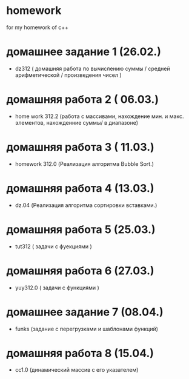 # homework
 for my homework of c++
# домашнее задание 1 (26.02.)
- dz312 ( домашняя работа по вычислению суммы / средней арифметической / произведения чисел )
# домашняя работа 2 ( 06.03.)
- home work 312.2 (работа с массивами, нахождение мин. и макс. элементов, нахожденние суммы/ в диапазоне) 
# домашняя работа 3 ( 11.03.)
- homework 312.0 (Реализация алгоритма Bubble Sort.)
# домашняя работа 4 (13.03.)
- dz.04 (Реализация алгоритма сортировки вставками.)
# домашняя работа 5 (25.03.)
- tut312 ( задачи с фуекциями )
 # домашняя работа 6 (27.03.)
 - yuy312.0 ( задачи с функциями )
# домашнее задание 7 (08.04.)
- funks (задание с перегрузками и шаблонами функций)
# домашняя работа 8 (15.04.)
- сс1.0 (динамический массив с его указателем)
